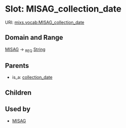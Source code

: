 
# Slot: MISAG_collection_date




URI: [mixs.vocab:MISAG_collection_date](https://w3id.org/mixs/vocab/MISAG_collection_date)


## Domain and Range

[MISAG](MISAG.md) ->  <sub>REQ</sub> [String](types/String.md)

## Parents

 *  is_a: [collection_date](collection_date.md)

## Children


## Used by

 * [MISAG](MISAG.md)
